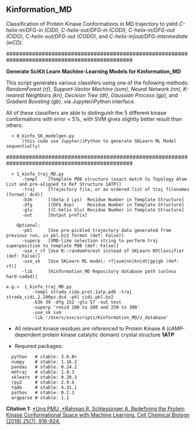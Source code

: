 ## Kinformation_MD
Classification of Protein Kinase Conformations in MD trajectory to yield _C-helix-in/DFG-in (CIDI)_, _C-helix-out/DFG-in (CODI)_, _C-helix-in/DFG-out (CIDO)_, _C-helix-out/DFG-out (CODO)_, and _C-helix-in|out/DFG-intermediate (wCD)_.

###############################################################################################

**Generate SciKit Learn Machine-Learning Models for Kinformation_MD**

This script generates various classifers using one of the following methods: _RandomForest (rf)_, _Support-Vector Machine (svm)_, _Neural Network (nn)_, _K-nearest Neighbors (kn)_, _Decision Tree (dt)_, _Gaussian Process (gp)_, and _Gradient Boosting (gb)_, via Jupyter/iPython interface.

All of these classifiers are able to distinguish the 5 different kinase conformations with error < 5%, with SVM gives slightly better result than others.

```
  > 0_kinfo_SK_modelgen.py
      (this code use Jupyter/iPython to generate SKLearn ML Model sequentially)
```


###############################################################################################

```
  > 1_kinfo_traj_MD.py
      -templ    [Template PDB structure (exact match to Topology Atom List and pre-aligned to Ref Structure 1ATP)]
      -traj     [Trajectory file, or an ordered list of traj filenames (format: dcd)]
      -b3k      [(beta-3 Lys)  Residue Number in Template Structure]
      -dfg      [(DFG Asp)     Residue Number in Template Structure]
      -glu      [(C-helix Glu) Residue Number in Template Structure]
      -out      [Output prefix]
      
    Optional:
      -pkl      [Use pre-pickled trajectory data generated from previous run, in pkl.bz2 format (def: False)]
      -superp   [VMD-like selection string to perform traj superposition to template PDB (def: False)]
      -use_r_rf [Use R::randomForest instead of SKLearn RFClassifier (def: False)]
      -use_sk   [Use SKLearn ML model: rf|svm|nn|kn|dt|gp|gb (def: rf)]
      -lib      [Kinformation_MD Repository database path (unless hard-coded)]
      
e.g.>  1_kinfo_traj_MD.py
          -templ strada_cido.prot.1atp.pdb -traj strada_cidi.2.200ps.dcd -pkl cidi.pkl.bz2
          -b3k 39 -dfg 152 -glu 57 -out test
          -superp 'resid 100 to 200 and 250 to 300'
          -use_sk svm
          -lib '/Users/xxx/scripts/Kinformation_MD/z_database'
```

* All relevant kinase residues are referenced to Protein Kinase A (cAMP-dependent protein kinase catalytic domain) crystal structure __1ATP__

* Required packages:
```
  python   # stable: 3.6.8+
  numpy    # stable: 1.16.2
  pandas   # stable: 0.24.2
  mdtraj   # stable: 1.9.3
  sklearn  # stable: 0.20.3
  rpy2     # stable: 2.9.4
  tqdm     # stable: 4.31.1
  pathos   # stable: 0.2.3
  argparse # stable: 1.1 
```

__Citation 1:__ [\*Ung PMU, \*Rahman R, Schlessinger A. Redefining the Protein Kinase Conformational Space with Machine Learning. Cell Chemical Biology (2018) 25(7), 916-924.](https://doi.org/10.1016/j.chembiol.2018.05.002)

